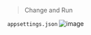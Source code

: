 > Change and Run

`appsettings.json`
![image](https://github.com/SardorSohinazarov/DemoWebHookBot/assets/107931170/b07661f4-b3ec-454e-85a9-521936f6efa6)
